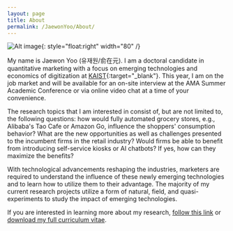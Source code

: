 ```yaml
---
layout: page
title: About
permalink: /JaewonYoo/About/
---
```


![Alt image](https://raw.githubusercontent.com/j1yoo4/j1yoo4.github.io/master/cover_photo.png){: style="float:right" width="80" /}

My name is Jaewon Yoo (유재원/俞在元). I am a doctoral candidate in quantitative marketing with a focus on emerging technologies and economics of digitization at [KAIST](https://btm.kaist.ac.kr/en/){:target="_blank"}. This year, I am on the job market and will be available for an on-site interview at the AMA Summer Academic Conference or via online video chat at a time of your convenience.

The research topics that I am interested in consist of, but are not limited to, the following questions: how would fully automated grocery stores, e.g., Alibaba's Tao Cafe or Amazon Go, influence the shoppers' consumption behavior? What are the new opportunities as well as challenges presented to the incumbent firms in the retail industry? Would firms be able to benefit from introducing self-service kiosks or AI chatbots? If yes, how can they maximize the benefits?

With technological advancements reshaping the industries, marketers are required to understand the influence of these newly emerging technologies and to learn how to utilize them to their advantage. The majority of my current research projects utilize a form of natural, field, and quasi-experiments to study the impact of emerging technologies.

If you are interested in learning more about my research, [follow this link](https://j1yoo4.github.io/JaewonYoo/Research) or [download my full curriculum vitae](https://j1yoo4.github.io/JaewonYoo/C.V).
